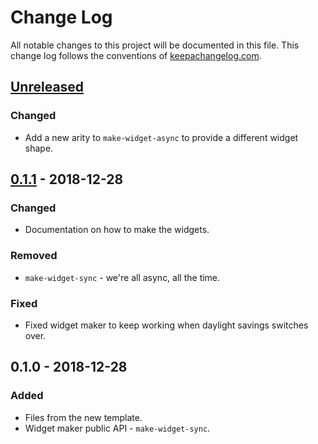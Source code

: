# Change Log
All notable changes to this project will be documented in this file. This change log follows the conventions of [keepachangelog.com](http://keepachangelog.com/).

## [Unreleased]
### Changed
- Add a new arity to `make-widget-async` to provide a different widget shape.

## [0.1.1] - 2018-12-28
### Changed
- Documentation on how to make the widgets.

### Removed
- `make-widget-sync` - we're all async, all the time.

### Fixed
- Fixed widget maker to keep working when daylight savings switches over.

## 0.1.0 - 2018-12-28
### Added
- Files from the new template.
- Widget maker public API - `make-widget-sync`.

[Unreleased]: https://github.com/your-name/base/compare/0.1.1...HEAD
[0.1.1]: https://github.com/your-name/base/compare/0.1.0...0.1.1

